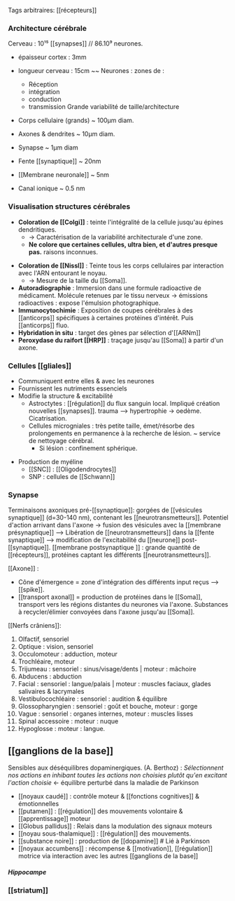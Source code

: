 Tags arbitraires: [[récepteurs]] 
### Architecture cérébrale
Cerveau : 10¹⁵ [[synapses]] // 86.10⁹ neurones.
- épaisseur cortex : 3mm
- longueur cerveau : 15cm ~~ 
Neurones : zones de :
	- Réception
	- intégration
	- conduction
	- transmission
Grande variabilité de taille/architecture

- Corps cellulaire (grands) ~ 100µm diam.
- Axones & dendrites ~ 10µm diam.
- Synapse ~ 1µm diam
- Fente [[synaptique]] ~ 20nm
- [[Membrane neuronale]] ~ 5nm
- Canal ionique ~ 0.5 nm

### Visualisation structures cérébrales
- **Coloration de [[Colgi]]** : teinte l'intégralité de la cellule jusqu'au épines dendritiques.
	- -> Caractérisation de la variabilité architecturale d'une zone.
	- **Ne colore que certaines cellules, ultra bien, et d'autres presque pas.** raisons inconnues.
* **Coloration de [[Nissl]]** : Teinte tous les corps cellulaires par interaction avec l'ARN entourant le noyau. 
	* -> Mesure de la taille du [[Soma]]. 
* **Autoradiographie** : Immersion dans une formule radioactive de médicament. Molécule retenues par le tissu nerveux -> émissions radioactives : expose l'émulsion photographique. 
* **Immunocytochimie** : Exposition de coupes cérébrales à des [[anticorps]] spécifiques à certaines protéines d'intérêt. Puis [[anticorps]] fluo.
* **Hybridation in situ** : target des gènes par sélection d'[[ARNm]] 
* **Peroxydase du raifort [[HRP]]** : traçage jusqu'au [[Soma]] à partir d'un axone.

### Cellules [[gliales]]
 - Communiquent entre elles & avec les neurones
 - Fournissent les nutriments essenciels
 - Modifie la structure & excitabilité
	 - Astroctytes : [[régulation]] du flux sanguin local. Impliqué création nouvelles [[synapses]].  trauma --> hypertrophie -> oedème. Cicatrisation. 
	 - Cellules microgniales : très petite taille, émet/résorbe des prolongements en permanence à la recherche de lésion. ~ service de nettoyage cérébral.
		 - Si lésion : confinement sphérique.
* Production de myéline
	* [[SNC]] : [[Oligodendrocytes]]
	* SNP : cellules de [[Schwann]] 

### Synapse

Terminaisons axoniques pré-[[synaptique]]: gorgées de [[vésicules synaptique]] (d=30-140 nm), contenant les [[neurotransmetteurs]]. 
Potentiel d'action arrivant dans l'axone -> fusion des vésicules avec la [[membrane présynaptique]] --> Libération de [[neurotransmetteurs]] dans la [[fente synaptique]] --> modification de l'excitabilité du [[neurone]] post-[[synaptique]]. 
[[membrane postsynaptique ]] : grande quantité de [[récepteurs]], protéines captant les différents [[neurotransmetteurs]].

[[Axone]] : 
- Cône d'émergence = zone d'intégration des différents input reçus --> [[spike]]. 
- [[transport axonal]] = production de protéines dans le [[Soma]], transport vers les régions distantes du neurones via l'axone. Substances à recycler/élimier convoyées dans l'axone jusqu'au [[Soma]]. 

[[Nerfs crâniens]]:
1. Olfactif, sensoriel
2. Optique : vision, sensoriel
3. Occulomoteur : adduction, moteur
4. Trochléaire, moteur
5. Trijumeau : sensoriel : sinus/visage/dents | moteur : mâchoire 
6. Abducens : abduction
7. Facial : sensoriel : langue/palais | moteur : muscles faciaux, glades salivaires & lacrymales
8. Vestibulocochléaire : sensoriel : audition & équilibre 
9. Glossopharyngien : sensoriel : goût et bouche, moteur : gorge
10. Vague : sensoriel : organes internes, moteur : muscles lisses 
11. Spinal accessoire : moteur : nuque
12. Hypoglosse : moteur : langue.
## [[ganglions de la base]]  
 Sensibles aux déséquilibres dopaminergiques.
 (A. Berthoz) : *Sélectionnent nos actions en inhibant toutes les actions non choisies plutôt qu'en excitant l'action choisie* <- équilibre perturbé dans la maladie de Parkinson
 - [[noyaux caudé]] : contrôle moteur & [[fonctions cognitives]] & émotionnelles
 - [[putamen]] : [[régulation]] des mouvements volontaire & [[apprentissage]] moteur
 - [[Globus pallidus]] : Relais dans la modulation des signaux moteurs 
 - [[noyau sous-thalamique]] : [[régulation]] des mouvements. 
 - [[substance noire]] : production de [[dopamine]] # Lié à Parkinson
 - [[noyaux accumbens]] : récompense & [[motivation]], [[régulation]] motrice via interaction avec les autres [[ganglions de la base]] 


##### Hippocampe
### [[striatum]] 
